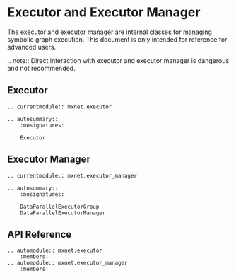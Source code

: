 # Executor and Executor Manager

The executor and executor manager are internal classes for managing symbolic
graph execution. This document is only intended for reference for advanced users.

.. note:: Direct interaction with executor and executor manager is dangerous and not recommended.

## Executor

```eval_rst
.. currentmodule:: mxnet.executor

.. autosummary::
    :nosignatures:

    Executor
```

## Executor Manager

```eval_rst
.. currentmodule:: mxnet.executor_manager

.. autosummary::
    :nosignatures:

    DataParallelExecutorGroup
    DataParallelExecutorManager
```

## API Reference

<script type="text/javascript" src='../../_static/js/auto_module_index.js'></script>

```eval_rst
.. automodule:: mxnet.executor
    :members:
.. automodule:: mxnet.executor_manager
    :members:
```

<script>auto_index("api-reference");</script>

